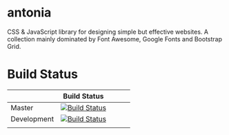 # antonia
CSS &amp; JavaScript library for designing simple but effective websites. A collection mainly dominated by Font Awesome, Google Fonts and Bootstrap Grid.

# Build Status
|             | Build Status                                                                                                                            |   |   |   |
|-------------|-----------------------------------------------------------------------------------------------------------------------------------------|---|---|---|
| Master      | [![Build Status](https://travis-ci.org/klauke-enterprises/antonia.svg?branch=master)](https://travis-ci.org/klauke-enterprises/antonia) |   |   |   |
| Development | [![Build Status](https://travis-ci.org/klauke-enterprises/antonia.svg?branch=dev)](https://travis-ci.org/klauke-enterprises/antonia)    |   |   |   |
|             |                                                                                                                                         |   |   |   |

